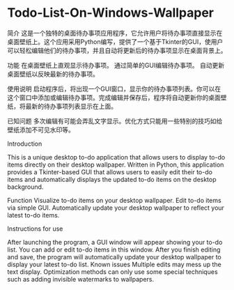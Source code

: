 # Todo-List-On-Windows-Wallpaper
简介
这是一个独特的桌面待办事项应用程序，它允许用户将待办事项直接显示在桌面壁纸上。这个应用采用Python编写，提供了一个基于Tkinter的GUI，使用户可以轻松编辑他们的待办事项，并且自动将更新后的待办事项显示在桌面背景上。

功能
在桌面壁纸上直观显示待办事项。
通过简单的GUI编辑待办事项。
自动更新桌面壁纸以反映最新的待办事项。

使用说明
启动程序后，将出现一个GUI窗口，显示你的待办事项列表。你可以在这个窗口中添加或编辑待办事项。完成编辑并保存后，程序将自动更新你的桌面壁纸，将最新的待办事项列表显示在上面。

已知问题
多次编辑有可能会弄乱文字显示。优化方式只能用一些特别的技巧如给壁纸添加不可见水印等。

Introduction

This is a unique desktop to-do application that allows users to display to-do items directly on their desktop wallpaper. Written in Python, this application provides a Tkinter-based GUI that allows users to easily edit their to-do items and automatically displays the updated to-do items on the desktop background.

Function
Visualize to-do items on your desktop wallpaper.
Edit to-do items via simple GUI.
Automatically update your desktop wallpaper to reflect your latest to-do items.

Instructions for use

After launching the program, a GUI window will appear showing your to-do list. You can add or edit to-do items in this window. After you finish editing and save, the program will automatically update your desktop wallpaper to display your latest to-do list.
Known issues
Multiple edits may mess up the text display. Optimization methods can only use some special techniques such as adding invisible watermarks to wallpapers.
